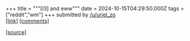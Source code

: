 +++
title = """[I3] and eww"""
date = 2024-10-15T04:29:50.000Z
tags = ["reddit","wm"]
+++
submitted by [/u/uriel\_zo](https://www.reddit.com/user/uriel_zo)  
[\[link\]](https://www.reddit.com/gallery/1g3znym) [\[comments\]](https://www.reddit.com/r/unixporn/comments/1g3znym/i3_and_eww/)

[[source]](https://www.reddit.com/r/unixporn/comments/1g3znym/i3_and_eww/)
